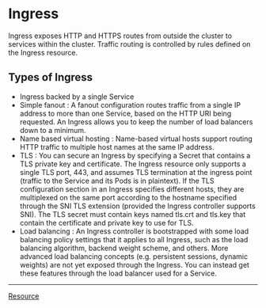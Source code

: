 # Ingress

Ingress exposes HTTP and HTTPS routes from outside the cluster to services within the cluster. Traffic routing is controlled by rules defined on the Ingress resource.

## Types of Ingress

- Ingress backed by a single Service
- Simple fanout : A fanout configuration routes traffic from a single IP address to more than one Service, based on the HTTP URI being requested. An Ingress allows you to keep the number of load balancers down to a minimum.
- Name based virtual hosting : Name-based virtual hosts support routing HTTP traffic to multiple host names at the same IP address.
- TLS : You can secure an Ingress by specifying a Secret that contains a TLS private key and certificate. The Ingress resource only supports a single TLS port, 443, and assumes TLS termination at the ingress point (traffic to the Service and its Pods is in plaintext). If the TLS configuration section in an Ingress specifies different hosts, they are multiplexed on the same port according to the hostname specified through the SNI TLS extension (provided the Ingress controller supports SNI). The TLS secret must contain keys named tls.crt and tls.key that contain the certificate and private key to use for TLS.
- Load balancing : An Ingress controller is bootstrapped with some load balancing policy settings that it applies to all Ingress, such as the load balancing algorithm, backend weight scheme, and others. More advanced load balancing concepts (e.g. persistent sessions, dynamic weights) are not yet exposed through the Ingress. You can instead get these features through the load balancer used for a Service.

---
[Resource](https://kubernetes.io/docs/concepts/services-networking/ingress/)
